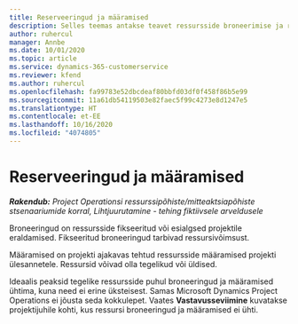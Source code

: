 ```yaml
---
title: Reserveeringud ja määramised
description: Selles teemas antakse teavet ressursside broneerimise ja ressurside määramise erinevuste kohta.
author: ruhercul
manager: Annbe
ms.date: 10/01/2020
ms.topic: article
ms.service: dynamics-365-customerservice
ms.reviewer: kfend
ms.author: ruhercul
ms.openlocfilehash: fa99783e52dbcdeaf80bbfd03df0f458f86b5e99
ms.sourcegitcommit: 11a61db54119503e82faec5f99c4273e8d1247e5
ms.translationtype: HT
ms.contentlocale: et-EE
ms.lasthandoff: 10/16/2020
ms.locfileid: "4074805"
---
```

# <a name="bookings-vs-assignments"></a>Reserveeringud ja määramised

_**Rakendub:** Project Operationsi ressurssipõhiste/mitteaktsiapõhiste stsenaariumide korral,  Lihtjuurutamine - tehing fiktiivsele arveldusele_

Broneeringud on ressursside fikseeritud või esialgsed projektile eraldamised. Fikseeritud broneeringud tarbivad ressursivõimsust. 

Määramised on projekti ajakavas tehtud ressursside määramised projekti ülesannetele. Ressursid võivad olla tegelikud või üldised. 

Ideaalis peaksid tegelike ressursside puhul broneeringud ja määramised ühtima, kuna need ei erine üksteisest. Samas Microsoft Dynamics Project Operations ei jõusta seda kokkulepet. Vaates **Vastavusseviimine** kuvatakse projektijuhile kohti, kus ressursi broneeringud ja määramised ei ühti.
